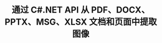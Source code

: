 ---
############################# Static ############################
layout: "auto-gen-gist"
draft: false
path: "zh/parser/net/extract//image/"
otherformats: DOC DOT DOCX DOCM DOTX DOTM TXT ODT OTT RTF PDF XHTML MHTML MD EPUB FB2 CHM XLS XLT XLSX XLSM XLSB XLTX XLTM ODS CSV OTS XLA XLAM PPT PPTX  PPS POT PPSX PPTM POTX PPSM ODP OTP PST OST EML EMLX MSG ONE 

############################# Head ############################
head_title: "通过 .NET 从 Excel、Word、PDF 和其他文档或页面中提取图像"
head_description: "GroupDocs.Parser .NET API 使软件程序员能够从他们的 .NET 应用程序中的不同文档（例如 MS Excel、Word、PowerPoint、PDF 等）中提取图像。"

############################# Header ############################
title: "通过 C#.NET API 从 PDF、DOCX、PPTX、MSG、XLSX 文档和页面中提取图像"
description: "GroupDocs.Parser .NET API 允许程序员从 PDF、DOC、DOCX、PPT、PPTX、EML、MSG、XLS、XLSX、CSV、ODT、RTF 和 EPUB 文档或文档页面中提取图像。"

######################### Download Button #######################
button:
    enable: true

############################# About ############################
about:
    enable: true
    title: "如何通过 .NET 从文档或页面区域中提取图像？"
    content: |
       图像可用于以无法用文字表达的方式传递信息。 图像帮助我们抓住用户的注意力并轻松解释棘手的概念。 有时在阅读文档、期刊或从演示文稿中受益时，我们经常会发现一些迷人的图像并想下载它。 GroupDocs.Parser for .NET 是一个功能强大的 API，可帮助用户开发有用的应用程序，用于从不同类型的文档中提取图像并将其保存为 PNG、JPEG、WebP、GIF、BMP 和其他格式。 API 支持从一些最常用的文件格式中提取文本和图像，例如 PDF、电子邮件、电子书、Microsoft Office 格式：Word（DOC、DOCX）、PowerPoint（PPT、PPTX）、Excel（XLS） , XLSX), LibreOffice 格式等等。 该 API 还完全支持文档解析、提取纯文本和结构化文本、按关键字搜索文本、提取元数据或图像、容器以及附件等等。

############################# content ############################
steps:
    enable: true
    block:
    - title_left: "通过 C# 从 XML 文档中提取图像"
      content_left: |
       GroupDocs.Parser .NET API 使软件开发人员能够从 XML 文档中提取图像。 以下 C# .NET 代码示例演示了如何在 XML 文档中提取图像。 

      title_right: "如何通过 .NET 提取图像"
      content_right: |
        * 创建 [Parser](https://apireference.groupdocs.com/parser/net/groupdocs.parser/parser) 的实例
        * 检查是否支持图像提取 
        * 遍历文档中的图像
        * 调用 [getImages](https://apireference.groupdocs.com/parser/net/groupdocs.parser/parser/methods/getimages) 方法从整个文档中提取所有图像。
        * 打印所有图像

      gisthash: "6bc9e8fea228c9e1b99425b338bb0f00"
      gistfile: "images_extraction_form_documents.cs"

    - title_left: "通过 C# 从 XML 文档页面中提取图像"
      content_left: |
       GroupDocs.Parser .NET 允许软件开发人员从 XML 文档的页面中提取图像。 下面的 C# .NET 代码显示了如何在 XML 文档中实现图像提取。 

      title_right: "通过 .NET 提取文件图像"
      content_right: |
        * 创建 [Parser](https://apireference.groupdocs.com/parser/net/groupdocs.parser/parser) 的实例
        * 检查是否支持图像提取
        * 通过调用[GetDocumentInfo](https://apireference.groupdocs.com/parser/net/groupdocs.parser/parser/methods/getdocumentinfo) 获取文档信息
        * 检查文档是否存在页面
        * 遍历文档中的图像
        * 调用 [getImages(Int32)](https://apireference.groupdocs.com/parser/net/groupdocs.parser.parser/getimages/methods/2) 方法从整个文档中提取所有图像。
        * 迭代图像并打印图像
     
      gisthash: "2000d476c202a688677f57a2fbd7ceab"
      gistfile: "images_extraction_form_documents_page.cs"
      
    - title_left: "如何从 XML 文档页面区域提取图像"
      content_left: |
       GroupDocs.Parser .NET API 完全支持使用几行 .NET 代码从 XML 文档中提取图像。 以下 .NET 代码示例展示了如何从 XML 文档页面区域执行图像提取。

      title_right: "通过 .NET 从文件页面区域中提取图像"
      content_right: |
        * 创建 [Parser](https://apireference.groupdocs.com/parser/net/groupdocs.parser/parser) 的实例  
        * 自定义可用于图像提取的选项创建
        * 检查是否支持图像提取
        * 通过使用自定义选项调用 [getImages(options)](https://apireference.groupdocs.com/parser/net/groupdocs.parser.parser/getimages/methods/3) 方法从页面的左上角提取图像 .
        * 迭代图像并打印图像
     
      gisthash: "ea6c6b8fa613384f1e7f637dabcb7bca"
      gistfile: "extract_images_form_documents_page_area.cs"

    - title_left: "如何通过 C# .NET 提取图像并将其保存到文件"
      content_left: |
       GroupDocs.Parser .NET API 允许软件开发人员从文档中提取图像并将其保存到一个文件中，只需几行 .NET 代码。 以下示例演示如何从 XML 文档中提取图像并将图像内容保存到文件中。 

      title_right: "通过 .NET 将图像保存到文件"
      content_right: |
        * 创建 [Parser](https://apireference.groupdocs.com/parser/net/groupdocs.parser/parser) 的实例
        * 从文档中提取图像
        * 检查是否支持图像提取
        * 通过使用自定义选项调用 [getImages(options)](https://apireference.groupdocs.com/parser/net/groupdocs.parser.parser/getimages/methods/3) 方法从页面的左上角提取图像 .
        * 用于以 PNG 格式保存图像的选项创建
        * 迭代图像并将图像保存到PNG文件
     
      gisthash: "bc242d5ff4050564fa275858ffa7d34f"
      gistfile: "images_saving_to_files.cs"

    - title_left: "系统要求"
      content_left: |
        所有主要平台和操作系统都支持 GroupDocs.Parser for .NET。 如需完整的系统要求指南，请访问 [系统要求](hhttps://docs.groupdocs.com/parser/net/system-requirements/) 在执行以下代码之前，请确保您已安装以下先决条件 系统：
         * 操作系统：Microsoft Windows、Linux、MacOS
         * 开发环境：Visual Studio、Xamarin、MonoDevelop 等
         * 框架：.NET Framework、.NET Standard、.NET Core、Mono
         * 从 [NuGet](https://www.nuget.org/packages/GroupDocs.parser/) 获取最新版本的 GroupDocs.Assembly .NET API
        
      title_right: "为什么使用 GroupDocs.Parser"
      content_right: |
        * 从任何受支持的文档中提取纯文本支持
        * 通过用户定义的模板解析文档。
        * 完全支持结构化文本提取
        * 通过关键字和正则表达式进行文本搜索
        * 提取格式化文本、元数据、图像、容器和附件。
        * 提取一些支持的文档格式的目录。
        * 从 PDF 文档中解析表单数据。
        * 从文档中提取超链接

demos:
    enable: true


more_formats:
    enable: true


back_to_top:
    enable: true
---